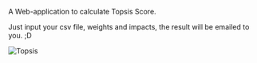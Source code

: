 A Web-application to calculate Topsis Score. 

Just input your csv file, weights and impacts, the result will be emailed to you. ;D

![Topsis](https://imgur.com/JRIeeiy)
